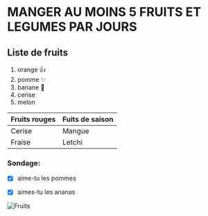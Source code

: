 # MANGER AU MOINS 5 FRUITS ET LEGUMES PAR JOURS 
## **Liste de fruits**

1.   orange :+1:
2.   pomme :sparkles:
3.   banane :metal:
4.   cerise
5.   melon



 | Fruits rouges | Fuits de saison |
 | --------------| ----------------|
 | Cerise        | Mangue          |
 | Fraise        | Letchi          |
 
 
 


### Sondage:
 - [x] aime-tu les pommes 
 - [x] aimes-tu les ananas
 
 
 
 
  
  
  ![Fruits](https://www.unlockfood.ca/EatRightOntario/media/Website-images-resized/How-to-store-fruit-to-keep-it-fresh-resized.jpg)
